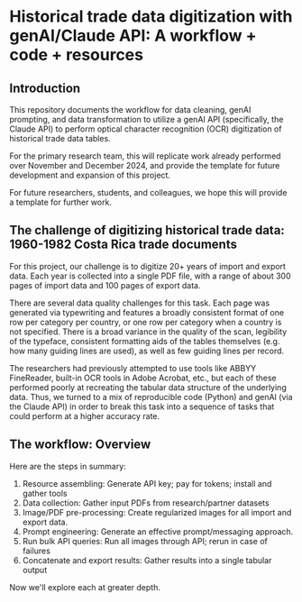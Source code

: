 # Historical trade data digitization with genAI/Claude API: A workflow + code + resources

## Introduction

This repository documents the workflow for data cleaning, genAI prompting, and data transformation to utilize a genAI API (specifically, the Claude API) to perform optical character recognition (OCR) digitization of historical trade data tables. 

For the primary research team, this will replicate work already performed over November and December 2024, and provide the template for future development and expansion of this project.

For future researchers, students, and colleagues, we hope this will provide a template for further work.

## The challenge of digitizing historical trade data: 1960-1982 Costa Rica trade documents

For this project, our challenge is to digitize 20+ years of import and export data. Each year is collected into a single PDF file, with a range of about 300 pages of import data and 100 pages of export data. 

There are several data quality challenges for this task. Each page was generated via typewriting and features a broadly consistent format of one row per category per country, or one row per category when a country is not specified. There is a broad variance in the quality of the scan, legibility of the typeface, consistent formatting aids of the tables themselves (e.g. how many guiding lines are used), as well as few guiding lines per record. 

The researchers had previously attempted to use tools like ABBYY FineReader, built-in OCR tools in Adobe Acrobat, etc., but each of these performed poorly at recreating the tabular data structure of the underlying data. Thus, we turned to a mix of reproducible code (Python) and genAI (via the Claude API) in order to break this task into a sequence of tasks that could perform at a higher accuracy rate.

## The workflow: Overview

Here are the steps in summary:
1. Resource assembling: Generate API key; pay for tokens; install and gather tools
2. Data collection: Gather input PDFs from research/partner datasets
3. Image/PDF pre-processing: Create regularized images for all import and export data.
4. Prompt engineering: Generate an effective prompt/messaging approach.
5. Run bulk API queries: Run all images through API; rerun in case of failures
6. Concatenate and export results: Gather results into a single tabular output

Now we'll explore each at greater depth.
